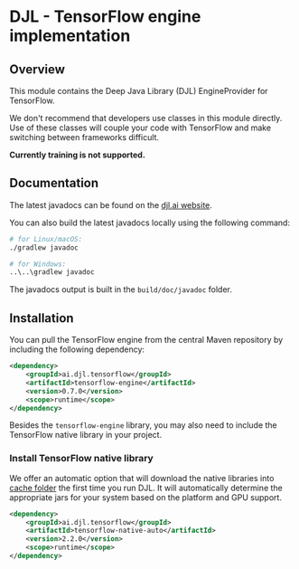 # DJL - TensorFlow engine implementation

## Overview

This module contains the Deep Java Library (DJL) EngineProvider for TensorFlow.

We don't recommend that developers use classes in this module directly. Use of these classes will
couple your code with TensorFlow and make switching between frameworks difficult.

**Currently training is not supported.**

## Documentation

The latest javadocs can be found on the [djl.ai website](https://javadoc.io/doc/ai.djl.tensorflow/tensorflow-engine/latest/index.html).

You can also build the latest javadocs locally using the following command:

```sh
# for Linux/macOS:
./gradlew javadoc

# for Windows:
..\..\gradlew javadoc
```
The javadocs output is built in the `build/doc/javadoc` folder.

## Installation
You can pull the TensorFlow engine from the central Maven repository by including the following dependency:

```xml
<dependency>
    <groupId>ai.djl.tensorflow</groupId>
    <artifactId>tensorflow-engine</artifactId>
    <version>0.7.0</version>
    <scope>runtime</scope>
</dependency>
```

Besides the `tensorflow-engine` library, you may also need to include the TensorFlow native library in your project.

### Install TensorFlow native library

We offer an automatic option that will download the native libraries into [cache folder](../../docs/development/cache_management.md) the first time you run DJL.
It will automatically determine the appropriate jars for your system based on the platform and GPU support.

```xml
<dependency>
    <groupId>ai.djl.tensorflow</groupId>
    <artifactId>tensorflow-native-auto</artifactId>
    <version>2.2.0</version>
    <scope>runtime</scope>
</dependency>
```
